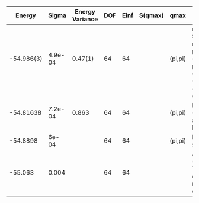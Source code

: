 | Energy     | Sigma   | Energy Variance | DOF | Einf | S(qmax) | qmax    | Method                                                       | Data Repository |
|------------|---------|-----------------|-----|------|---------|---------|--------------------------------------------------------------|-----------------|
| -54.986(3) | 4.9e-04 | 0.47(1)         | 64  | 64   |         | (pi,pi) | mVMC with SU(2) and momentum projections (gamma point) + RBM + Lanczos, (U=4) , alpha = 4 |                 |
| -54.81638  | 7.2e-04 | 0.863           | 64  | 64   |         | (pi,pi) | VMC with Neel AF (+Jastrow and backflow)                     |                 |
| -54.8898   | 6e-04   |                 | 64  | 64   |         | (pi,pi) | FN on the state above                                        |                 |
| -55.063    | 0.004   |                 | 64  | 64   |         |         | AFQMC (Metropolis, Trotter error extrapolated), numerically exact |                 |
